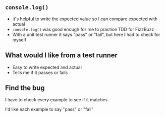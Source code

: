 ## `console.log()`

- It's helpful to write the expected value so I can compare expected with actual
- `console.log()` was good enough for me to practice TDD for FizzBuzz
- With a unit test runner it says "pass" or "fail", but here I had to check for myself

## What would I like from a test runner

- Easy to write expected and actual
- Tells me if it passes or fails

## Find the bug

I have to check every example to see if it matches.

I'd like each example to say "pass" or "fail"

